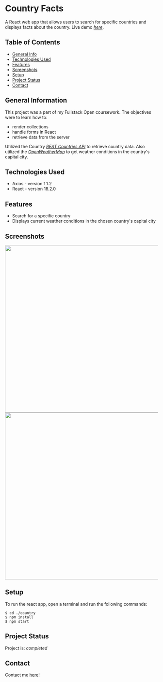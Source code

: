 # Country Facts
A React web app that allows users to search for specific countries and displays facts about the country. Live demo [_here_](https://json-server-country.netlify.app/). 



## Table of Contents
* [General Info](#general-information)
* [Technologies Used](#technologies-used)
* [Features](#features)   
* [Screenshots](#screenshots)
* [Setup](#setup)
* [Project Status](#project-status)
* [Contact](#contact)
<!-- * [License](#license) -->


## General Information
This project was a part of my Fullstack Open coursework. The objectives were to learn how to:
  - render collections
  - handle forms in React
  - retrieve data from the server
  
Utilized the Country [_REST Countries API_](https://restcountries.com/) to retrieve country data. Also utilized the [_OpenWeatherMap_](https://openweathermap.org/current) to get weather conditions in the country's capital city.

## Technologies Used
- Axios - version 1.1.2
- React - version 18.2.0

## Features
- Search for a specific country
- Displays current weather conditions in the chosen country's capital city

## Screenshots

<img src="https://user-images.githubusercontent.com/63388515/199153793-cae4c9fa-670c-400e-a704-6d0ab9406abe.png" width="600" height="550">

<img src="https://user-images.githubusercontent.com/63388515/199153759-341a159b-bb5e-4f4d-81c3-5d524fef17f9.png" width="600" height="550">

## Setup
To run the react app, open a terminal and run the following commands: 
```
$ cd ./country
$ npm install
$ npm start
```


## Project Status
Project is: _completed_ 

## Contact
Contact me [here](https://makaylaandersontucker.netlify.app/contact.html)!

<!-- ## License -->
<!-- This project is open source and available under the [MIT License](). -->
